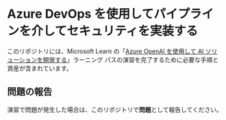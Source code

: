 # Azure DevOps を使用してパイプラインを介してセキュリティを実装する

このリポジトリには、Microsoft Learn の「[Azure OpenAI を使用して AI ソリューションを開発する](https://learn.microsoft.com/training/paths/implement-security-through-pipeline-using-devops/)」ラーニング パスの演習を完了するために必要な手順と資産が含まれています。

## 問題の報告

演習で問題が発生した場合は、このリポジトリで**問題**として報告してください。
